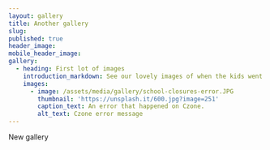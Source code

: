 ```yaml
---
layout: gallery
title: Another gallery
slug:
published: true
header_image:
mobile_header_image:
gallery:
  - heading: First lot of images
    introduction_markdown: See our lovely images of when the kids went on a school trip.
    images:
      - image: /assets/media/gallery/school-closures-error.JPG
        thumbnail: 'https://unsplash.it/600.jpg?image=251'
        caption_text: An error that happened on Czone.
        alt_text: Czone error message
---
```


New gallery

